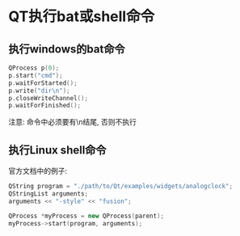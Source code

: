 # QT执行bat或shell命令

## 执行windows的bat命令
``` C++
QProcess p(0);
p.start("cmd");
p.waitForStarted();
p.write("dir\n");
p.closeWriteChannel();
p.waitForFinished();

```

注意: 命令中必须要有\n结尾, 否则不执行

## 执行Linux shell命令
官方文档中的例子:

``` C++
QString program = "./path/to/Qt/examples/widgets/analogclock";
QStringList arguments;
arguments << "-style" << "fusion";

QProcess *myProcess = new QProcess(parent);
myProcess->start(program, arguments);
```